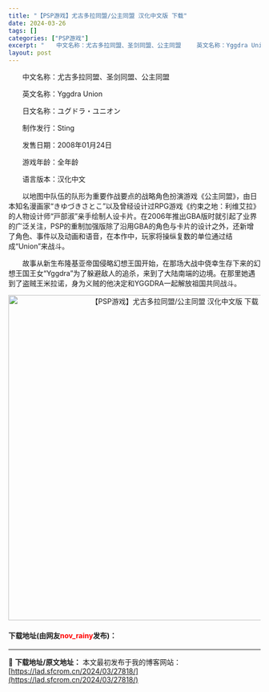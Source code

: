 ```yaml
---
title: "【PSP游戏】尤古多拉同盟/公主同盟 汉化中文版 下载"
date: 2024-03-26
tags: []
categories: ["PSP游戏"]
excerpt: "　　中文名称：尤古多拉同盟、圣剑同盟、公主同盟 　　英文名称：Yggdra Union 　　日文名称：ユグドラ・ユニオン 　　制作发行：Sting 　　发售日期：2008年01月24日 　　游戏年龄：全年龄 　　语言版本：汉化中文 　　以地图中队伍的队形为重要作战要点的战略角色扮演游戏《公主同盟》，&hellip;"
layout: post
---
```


 <p>　　中文名称：尤古多拉同盟、圣剑同盟、公主同盟</p> <p>　　英文名称：Yggdra Union</p> <p>　　日文名称：ユグドラ・ユニオン</p> <p>　　制作发行：Sting</p> <p>　　发售日期：2008年01月24日</p> <p>　　游戏年龄：全年龄</p> <p>　　语言版本：汉化中文</p> <p>　　以地图中队伍的队形为重要作战要点的战略角色扮演游戏《公主同盟》，由日本知名漫画家&ldquo;きゆづきさとこ&rdquo;以及曾经设计过RPG游戏《约束之地：利维艾拉》的人物设计师&ldquo;戸部淑&rdquo;亲手绘制人设卡片。在2006年推出GBA版时就引起了业界的广泛关注，PSP的重制加强版除了沿用GBA的角色与卡片的设计之外，还新增了角色、事件以及动画和语音，在本作中，玩家将操纵复数的单位通过结成&ldquo;Union&rdquo;来战斗。</p> <p>　　故事从新生布隆基亚帝国侵略幻想王国开始，在那场大战中侥幸生存下来的幻想王国王女&ldquo;Yggdra&rdquo;为了躲避敌人的追杀，来到了大陆南端的边境。在那里她遇到了盗贼王米拉诺，身为义贼的他决定和YGGDRA一起解放祖国共同战斗。</p> <p align="center"><img align="" border="0" src="https://lad.sfcrom.cn/wp-content/uploads/2024/03/20240325_6601aa8d26825.jpg" width="649" alt="【PSP游戏】尤古多拉同盟/公主同盟 汉化中文版 下载" /></p> <p><h4>下载地址(由网友<font color="red">nov_rainy</font>发布)：</h4></p> 

---
📖 **下载地址/原文地址：** 本文最初发布于我的博客网站：[https://lad.sfcrom.cn/2024/03/27818/](https://lad.sfcrom.cn/2024/03/27818/)
